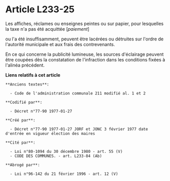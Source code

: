 # Article L233-25

Les affiches, réclames ou enseignes peintes ou sur papier, pour lesquelles la taxe n'a pas été acquittée [*paiement*]

ou l'a été insuffisamment, peuvent être lacérées ou détruites sur l'ordre de l'autorité municipale et aux frais des
contrevenants. 

En ce qui concerne la publicité lumineuse, les sources d'éclairage peuvent être coupées dès la constatation de l'infraction
dans les conditions fixées à l'alinéa précédent.

**Liens relatifs à cet article**

	**Anciens textes**:

	  - Code de l'administration communale 211 modifié al. 1 et 2

	**Codifié par**:

	  - Décret n°77-90 1977-01-27

	**Créé par**:

	  - Décret n°77-90 1977-01-27 JORF et JONC 3 février 1977 date d'entrée en vigueur élection des maires

	**Cité par**:

	  - Loi n°80-1094 du 30 décembre 1980 - art. 55 (V)
	  - CODE DES COMMUNES. - art. L233-84 (Ab)

	**Abrogé par**:

	  - Loi n°96-142 du 21 février 1996 - art. 12 (V)
